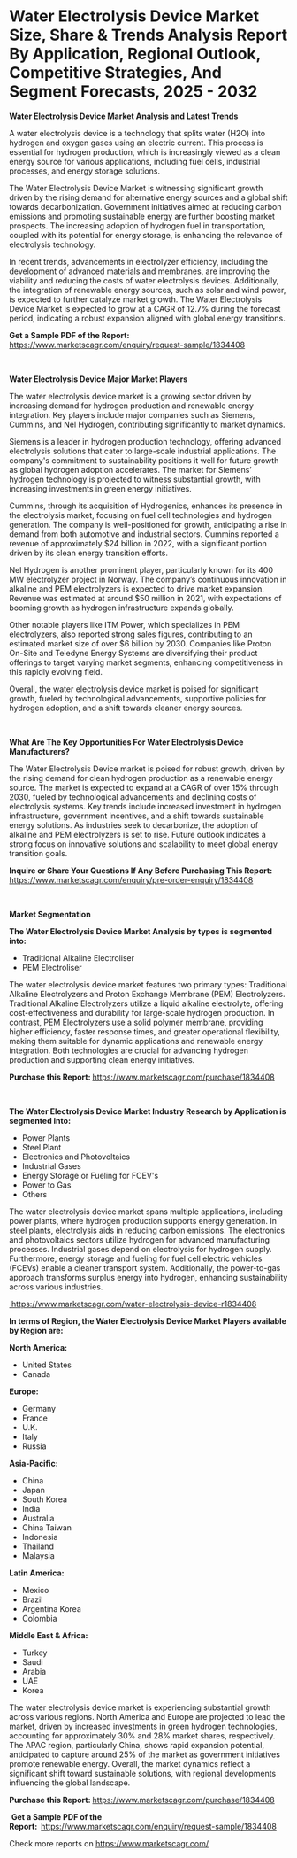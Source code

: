 <p><h1>Water Electrolysis Device Market Size, Share & Trends Analysis Report By Application, Regional Outlook, Competitive Strategies, And Segment Forecasts, 2025 - 2032</h1></p><p><strong>Water Electrolysis Device Market Analysis and Latest Trends</strong></p>
<p><p>A water electrolysis device is a technology that splits water (H2O) into hydrogen and oxygen gases using an electric current. This process is essential for hydrogen production, which is increasingly viewed as a clean energy source for various applications, including fuel cells, industrial processes, and energy storage solutions. </p><p>The Water Electrolysis Device Market is witnessing significant growth driven by the rising demand for alternative energy sources and a global shift towards decarbonization. Government initiatives aimed at reducing carbon emissions and promoting sustainable energy are further boosting market prospects. The increasing adoption of hydrogen fuel in transportation, coupled with its potential for energy storage, is enhancing the relevance of electrolysis technology. </p><p>In recent trends, advancements in electrolyzer efficiency, including the development of advanced materials and membranes, are improving the viability and reducing the costs of water electrolysis devices. Additionally, the integration of renewable energy sources, such as solar and wind power, is expected to further catalyze market growth. The Water Electrolysis Device Market is expected to grow at a CAGR of 12.7% during the forecast period, indicating a robust expansion aligned with global energy transitions.</p></p>
<p><strong>Get a Sample PDF of the Report:&nbsp;</strong> <a href="https://www.marketscagr.com/enquiry/request-sample/1834408?utm_campaign=2782&utm_medium=2&utm_source=Github&utm_content=ia&utm_term=11042025&utm_id=water-electrolysis-device">https://www.marketscagr.com/enquiry/request-sample/1834408</a></p>
<p>&nbsp;</p>
<p><strong>Water Electrolysis Device Major Market Players</strong></p>
<p><p>The water electrolysis device market is a growing sector driven by increasing demand for hydrogen production and renewable energy integration. Key players include major companies such as Siemens, Cummins, and Nel Hydrogen, contributing significantly to market dynamics.</p><p>Siemens is a leader in hydrogen production technology, offering advanced electrolysis solutions that cater to large-scale industrial applications. The company's commitment to sustainability positions it well for future growth as global hydrogen adoption accelerates. The market for Siemens’ hydrogen technology is projected to witness substantial growth, with increasing investments in green energy initiatives.</p><p>Cummins, through its acquisition of Hydrogenics, enhances its presence in the electrolysis market, focusing on fuel cell technologies and hydrogen generation. The company is well-positioned for growth, anticipating a rise in demand from both automotive and industrial sectors. Cummins reported a revenue of approximately $24 billion in 2022, with a significant portion driven by its clean energy transition efforts.</p><p>Nel Hydrogen is another prominent player, particularly known for its 400 MW electrolyzer project in Norway. The company’s continuous innovation in alkaline and PEM electrolyzers is expected to drive market expansion. Revenue was estimated at around $50 million in 2021, with expectations of booming growth as hydrogen infrastructure expands globally.</p><p>Other notable players like ITM Power, which specializes in PEM electrolyzers, also reported strong sales figures, contributing to an estimated market size of over $6 billion by 2030. Companies like Proton On-Site and Teledyne Energy Systems are diversifying their product offerings to target varying market segments, enhancing competitiveness in this rapidly evolving field.</p><p>Overall, the water electrolysis device market is poised for significant growth, fueled by technological advancements, supportive policies for hydrogen adoption, and a shift towards cleaner energy sources.</p></p>
<p>&nbsp;</p>
<p><strong>What Are The Key Opportunities For Water Electrolysis Device Manufacturers?</strong></p>
<p><p>The Water Electrolysis Device market is poised for robust growth, driven by the rising demand for clean hydrogen production as a renewable energy source. The market is expected to expand at a CAGR of over 15% through 2030, fueled by technological advancements and declining costs of electrolysis systems. Key trends include increased investment in hydrogen infrastructure, government incentives, and a shift towards sustainable energy solutions. As industries seek to decarbonize, the adoption of alkaline and PEM electrolyzers is set to rise. Future outlook indicates a strong focus on innovative solutions and scalability to meet global energy transition goals.</p></p>
<p><strong>Inquire or Share Your Questions If Any Before Purchasing This Report:</strong> <a href="https://www.marketscagr.com/enquiry/pre-order-enquiry/1834408?utm_campaign=2782&utm_medium=2&utm_source=Github&utm_content=ia&utm_term=11042025&utm_id=water-electrolysis-device">https://www.marketscagr.com/enquiry/pre-order-enquiry/1834408</a></p>
<p>&nbsp;</p>
<p><strong>Market Segmentation</strong></p>
<p><strong>The Water Electrolysis Device Market Analysis by types is segmented into:</strong></p>
<p><ul><li>Traditional Alkaline Electroliser</li><li>PEM Electroliser</li></ul></p>
<p><p>The water electrolysis device market features two primary types: Traditional Alkaline Electrolyzers and Proton Exchange Membrane (PEM) Electrolyzers. Traditional Alkaline Electrolyzers utilize a liquid alkaline electrolyte, offering cost-effectiveness and durability for large-scale hydrogen production. In contrast, PEM Electrolyzers use a solid polymer membrane, providing higher efficiency, faster response times, and greater operational flexibility, making them suitable for dynamic applications and renewable energy integration. Both technologies are crucial for advancing hydrogen production and supporting clean energy initiatives.</p></p>
<p><strong>Purchase this Report:&nbsp;</strong><a href="https://www.marketscagr.com/purchase/1834408?utm_campaign=2782&utm_medium=2&utm_source=Github&utm_content=ia&utm_term=11042025&utm_id=water-electrolysis-device">https://www.marketscagr.com/purchase/1834408</a></p>
<p>&nbsp;</p>
<p><strong>The Water Electrolysis Device Market Industry Research by Application is segmented into:</strong></p>
<p><ul><li>Power Plants</li><li>Steel Plant</li><li>Electronics and Photovoltaics</li><li>Industrial Gases</li><li>Energy Storage or Fueling for FCEV's</li><li>Power to Gas</li><li>Others</li></ul></p>
<p><p>The water electrolysis device market spans multiple applications, including power plants, where hydrogen production supports energy generation. In steel plants, electrolysis aids in reducing carbon emissions. The electronics and photovoltaics sectors utilize hydrogen for advanced manufacturing processes. Industrial gases depend on electrolysis for hydrogen supply. Furthermore, energy storage and fueling for fuel cell electric vehicles (FCEVs) enable a cleaner transport system. Additionally, the power-to-gas approach transforms surplus energy into hydrogen, enhancing sustainability across various industries.</p></p>
<p><a href="https://www.marketscagr.com/water-electrolysis-device-r1834408?utm_campaign=2782&utm_medium=2&utm_source=Github&utm_content=ia&utm_term=11042025&utm_id=water-electrolysis-device">&nbsp;https://www.marketscagr.com/water-electrolysis-device-r1834408</a></p>
<p><strong>In terms of Region, the Water Electrolysis Device Market Players available by Region are:</strong></p>
<p>
    <p> <strong> North America: </strong>
        <ul>
            <li>United States</li>
            <li>Canada</li>
        </ul>
        </p> 
    <p> <strong> Europe: </strong>
        <ul>
            <li>Germany</li>
            <li>France</li>
            <li>U.K.</li>
            <li>Italy</li>
            <li>Russia</li>
        </ul>
        </p> 
    <p> <strong> Asia-Pacific: </strong>
        <ul>
            <li>China</li>
            <li>Japan</li>
            <li>South Korea</li>
            <li>India</li>
            <li>Australia</li>
            <li>China Taiwan</li>
            <li>Indonesia</li>
            <li>Thailand</li>
            <li>Malaysia</li>
        </ul>
        </p> 
    <p> <strong> Latin America: </strong>
        <ul>
            <li>Mexico</li>
            <li>Brazil</li>
            <li>Argentina Korea</li>
            <li>Colombia</li>
        </ul>
        </p> 
    <p> <strong> Middle East & Africa: </strong>
        <ul>
            <li>Turkey</li>
            <li>Saudi</li>
            <li>Arabia</li>
            <li>UAE</li>
            <li>Korea</li>
        </ul>
    </p>
    </p>
<p><p>The water electrolysis device market is experiencing substantial growth across various regions. North America and Europe are projected to lead the market, driven by increased investments in green hydrogen technologies, accounting for approximately 30% and 28% market shares, respectively. The APAC region, particularly China, shows rapid expansion potential, anticipated to capture around 25% of the market as government initiatives promote renewable energy. Overall, the market dynamics reflect a significant shift toward sustainable solutions, with regional developments influencing the global landscape.</p></p>
<p><strong>Purchase this Report: </strong><a href="https://www.marketscagr.com/purchase/1834408?utm_campaign=2782&utm_medium=2&utm_source=Github&utm_content=ia&utm_term=11042025&utm_id=water-electrolysis-device">https://www.marketscagr.com/purchase/1834408</a></p>
<p>&nbsp;<strong>Get a Sample PDF of the Report:&nbsp;&nbsp;</strong><a href="https://www.marketscagr.com/enquiry/request-sample/1834408?utm_campaign=2782&utm_medium=2&utm_source=Github&utm_content=ia&utm_term=11042025&utm_id=water-electrolysis-device">https://www.marketscagr.com/enquiry/request-sample/1834408</a></p>
<p><strong></strong></p>
<p>Check more reports on <a href="https://www.marketscagr.com/?utm_campaign=2782&utm_medium=2&utm_source=Github&utm_content=ia&utm_term=11042025&utm_id=water-electrolysis-device">https://www.marketscagr.com/</a></p>